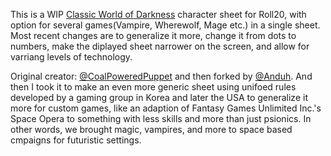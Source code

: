 This is a WIP [Classic World of Darkness](https://wiki.roll20.net/Classic_World_of_Darkness) character sheet for Roll20, with option for several games(Vampire, Wherewolf, Mage etc.) in a single sheet. Most recent changes are to generalize it more, change it from dots to numbers, make the diplayed sheet narrower on the screen, and allow for varriang levels of technology.

Original creator: [@CoalPoweredPuppet](https://github.com/CoalPoweredPuppet) and then forked by [@Anduh](https://github.com/Anduh/cWoD-Unified-Roll20-sheet). And then I took it to make an even more generic sheet using unifoed rules developed by a gaming group in Korea and later the USA to generalize it more for custom games, like an adaption of Fantasy Games Unlimited Inc.'s Space Opera to something with less skills and more than just psionics. In other words, we brought magic, vampires, and more to space based cmpaigns for futuristic settings.

